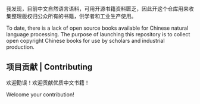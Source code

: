 我发现，目前中文自然语言语料，可用开源书籍资料匮乏，因此开这个仓库用来收集整理版权归公众所有的书籍，供学者和工业生产使用。

To date, there is a lack of open source books available for Chinese natural language processing. The purpose of launching this repository is to collect open copyright Chinese books for use by scholars and industrial production.

## 项目贡献 | Contributing

欢迎勘误！欢迎贡献优质中文书籍！

Welcome your contribution!
